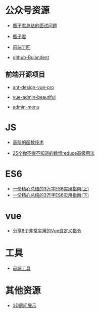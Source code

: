 <!--
 * @Author: 清风
 * @Date: 2020-12-24 12:27:45
 * @Description: 
-->
# 公众号资源

-   [瓶子君总结的面试问题](https://github.com/sisterAn/JavaScript-Algorithms/issues)

-   [瓶子君](https://github.com/sisterAn/JavaScript-Algorithms)

-   [前端工匠](https://github.com/ljianshu/Blog)

-   [github-Bulandent](https://github.com/Bulandent/blog/issues/)


## 前端开源项目

-   [ant-design-vue-pro](https://github.com/vueComponent/ant-design-vue-pro)

-   [vue-admin-beautiful](https://github.com/chuzhixin/vue-admin-beautiful/?hmsr=github&hmpl=&hmcu=&hmkw=&hmci=)

-   [admin-menu](https://github.com/cgq001/admin-menu/tree/2.0)




# JS

-   [高阶的函数技术](https://mp.weixin.qq.com/s/MtlazhwlKObRUgVDgaNtEQ)

-   [25个你不得不知道的数组reduce高级用法](https://juejin.cn/post/6844904063729926152)


# ES6

-   [一份精心总结的3万字ES6实用指南(上)](https://juejin.cn/post/6895898051559456776)
-   [一份精心总结的3万字ES6实用指南(下)](https://juejin.cn/post/6896986598999588872)



# vue

-   [分享8个非常实用的Vue自定义指令](https://mp.weixin.qq.com/s/7iX1lZfJMzkGeX3Qp8i3Yg)


# 工具

-   [前端工具](https://mp.weixin.qq.com/s/-TSH79hvE9LxXTpWjLNOJQ)




# 其他资源

-   [3D房间展示](https://vr.justeasy.cn/view/5310511.html?from=singlemessage&isappinstalled=0)